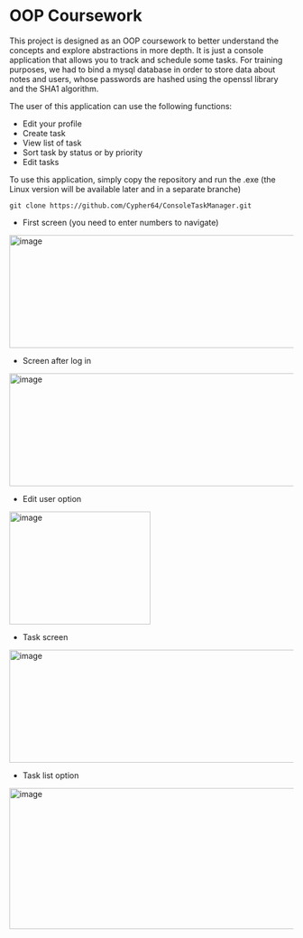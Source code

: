 # OOP Coursework

This project is designed as an OOP coursework to better understand the concepts and explore abstractions in more depth. It is just a console application that allows you to track and schedule some tasks. For training purposes, we had to bind a mysql database in order to store data about notes and users, whose passwords are hashed using the openssl library and the SHA1 algorithm.

The user of this application can use the following functions:
- Edit your profile
- Create task
- View list of task
- Sort task by status or by priority
- Edit tasks

To use this application, simply copy the repository and run the .exe (the Linux version will be available later and in a separate branche)
```
git clone https://github.com/Cypher64/ConsoleTaskManager.git
```
- First screen (you need to enter numbers to navigate)
<img width="600" height="200" alt="image" src="https://github.com/user-attachments/assets/2d957fde-8e61-4cb9-9d97-17b43014df86" />

- Screen after log in
<img width="600" height="200" alt="image" src="https://github.com/user-attachments/assets/41fc553c-9e3d-4f0d-b856-c9421bf8cf11" />

- Edit user option
<img width="250" height="200" alt="image" src="https://github.com/user-attachments/assets/4811d025-2070-4271-9782-dfd571125657" />

- Task screen
<img width="600" height="200" alt="image" src="https://github.com/user-attachments/assets/22147726-e24c-4a74-9e13-9157cd47ae9f" />

- Task list option
<img width="800" height="250" alt="image" src="https://github.com/user-attachments/assets/bdf41210-9319-4e86-a6b3-f35ee43fb3e5" />
